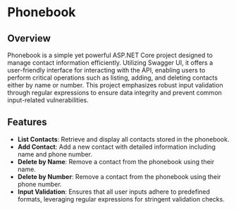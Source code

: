 # Phonebook

## Overview

Phonebook is a simple yet powerful ASP.NET Core project designed to manage contact information efficiently. Utilizing Swagger UI, it offers a user-friendly interface for interacting with the API, enabling users to perform critical operations such as listing, adding, and deleting contacts either by name or number. This project emphasizes robust input validation through regular expressions to ensure data integrity and prevent common input-related vulnerabilities.

## Features

- **List Contacts**: Retrieve and display all contacts stored in the phonebook.
- **Add Contact**: Add a new contact with detailed information including name and phone number.
- **Delete by Name**: Remove a contact from the phonebook using their name.
- **Delete by Number**: Remove a contact from the phonebook using their phone number.
- **Input Validation**: Ensures that all user inputs adhere to predefined formats, leveraging regular expressions for stringent validation checks.

